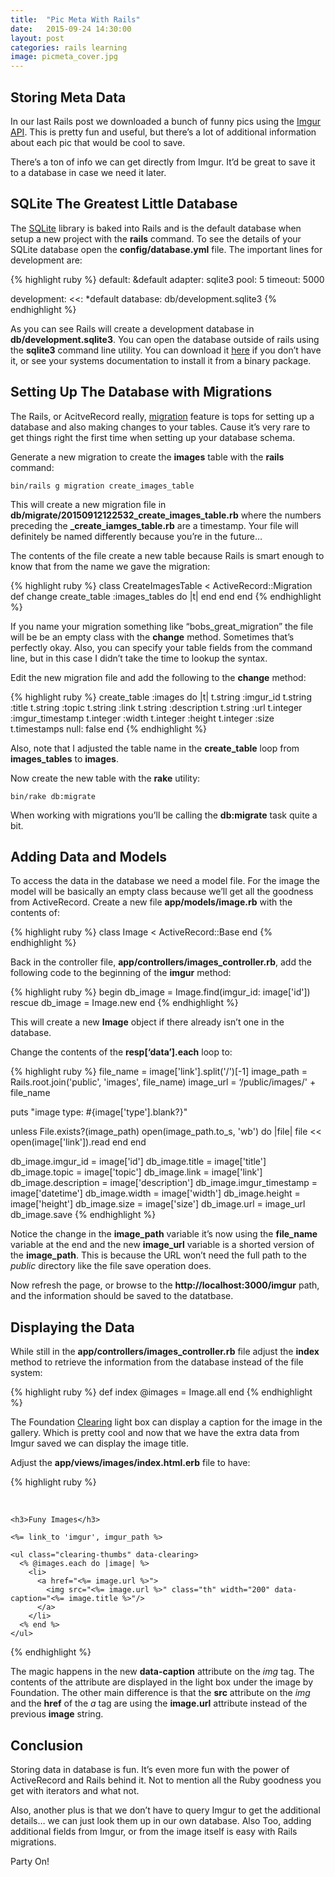 ```yaml
---
title:  "Pic Meta With Rails"
date:   2015-09-24 14:30:00
layout: post
categories: rails learning
image: picmeta_cover.jpg
---
```


## Storing Meta Data

In our last Rails post we downloaded a bunch of funny pics using the [Imgur API](https://api.imgur.com/).  This is pretty fun and useful, but there’s a lot of additional information about each pic that would be cool to save.

There’s a ton of info we can get directly from Imgur.  It’d be great to save it to a database in case we need it later.  

<!--more-->

## SQLite The Greatest Little Database

The [SQLite](https://www.sqlite.org/) library is baked into Rails and is the default database when setup a new project with the **rails** command.  To see the details of your SQLite database open the **config/database.yml** file.  The important lines for development are:


{% highlight ruby %}
default: &default
  adapter: sqlite3
  pool: 5
  timeout: 5000

development:
  <<: *default
  database: db/development.sqlite3
{% endhighlight %}


As you can see Rails will create a development database in **db/development.sqlite3**.  You can open the database outside of rails using the **sqlite3** command line utility.  You can download it [here](https://www.sqlite.org/download.html) if you don’t have it, or see your systems documentation to install it from a binary package.

## Setting Up The Database with Migrations

The Rails, or AcitveRecord really, [migration](http://edgeguides.rubyonrails.org/active_record_migrations.html) feature is tops for setting up a database and also making changes to your tables.  Cause it’s very rare to get things right the first time when setting up your database schema.

Generate a new migration to create the **images** table with the **rails** command:

```
bin/rails g migration create_images_table
```

This will create a new migration file in **db/migrate/20150912122532_create_images_table.rb** where the numbers preceding the **_create_iamges_table.rb** are a timestamp.  Your file will definitely be named differently because you’re in the future…

The contents of the file create a new table because Rails is smart enough to know that from the name we gave the migration:

{% highlight ruby %}
class CreateImagesTable < ActiveRecord::Migration
  def change
    create_table :images_tables do |t|
    end
  end
end
{% endhighlight %}




If you name your migration something like “bobs_great_migration” the file will be be an empty class with the **change** method.  Sometimes that’s perfectly okay.  Also, you can specify your table fields from the command line, but in this case I didn’t take the time to lookup the syntax.

Edit the new migration file and add the following to the **change** method:

{% highlight ruby %}
  create_table :images do |t|
    t.string :imgur_id
    t.string :title
    t.string :topic
    t.string :link
    t.string :description
    t.string :url
    t.integer :imgur_timestamp
    t.integer :width
    t.integer :height
    t.integer :size
    t.timestamps null: false
  end
{% endhighlight %}

Also, note that I adjusted the table name in the **create_table** loop from **images_tables** to **images**.

Now create the new table with the **rake** utility:

```
bin/rake db:migrate
```

When working with migrations you’ll be calling the **db:migrate** task quite a bit.

## Adding Data and Models

To access the data in the database we need a model file.  For the image the model will be basically an empty class because we’ll get all the goodness from ActiveRecord.  Create a new file **app/models/image.rb** with the contents of:

{% highlight ruby %}
class Image < ActiveRecord::Base
 end
{% endhighlight %}

Back in the controller file, **app/controllers/images_controller.rb**, add the following code to the beginning of the **imgur** method:

{% highlight ruby %}
begin
  db_image = Image.find(imgur_id: image['id'])
 rescue
  db_image = Image.new
 end
{% endhighlight %}

This will create a new **Image** object if there already isn’t one in the database.

Change the contents of the **resp[‘data’].each** loop to:

{% highlight ruby %}
  file_name = image['link'].split('/')[-1]
 image_path = Rails.root.join('public', 'images', file_name)
 image_url = ‘/public/images/' + file_name

  puts "image type: #{image['type'].blank?}"

  unless File.exists?(image_path)
    open(image_path.to_s, 'wb') do |file|
      file << open(image['link']).read
    end
  end

  db_image.imgur_id = image['id']
  db_image.title = image['title']
  db_image.topic = image['topic']
  db_image.link = image['link']
  db_image.description = image['description']
  db_image.imgur_timestamp = image['datetime']
  db_image.width = image['width']
  db_image.height = image['height']
  db_image.size = image['size']
  db_image.url = image_url
  db_image.save
{% endhighlight %}


Notice the change in the **image_path** variable it’s now using the **file_name** variable at the end and the new **image_url** variable is a shorted version of the **image_path**.  This is because the URL won’t need the full path to the *public* directory like the file save operation does.

Now refresh the page, or browse to the **http://localhost:3000/imgur** path, and the information should be saved to the datatbase.

## Displaying the Data

While still in the **app/controllers/images_controller.rb** file adjust the **index** method to retrieve the information from the database instead of the file system:

{% highlight ruby %}
def index
  @images = Image.all
 end
{% endhighlight %}


The Foundation [Clearing](http://foundation.zurb.com/docs/components/clearing.html) light box can display a caption for the image in the gallery.  Which is pretty cool and now that we have the extra data from Imgur saved we can display the image title.

Adjust the **app/views/images/index.html.erb** file to have:

{% highlight ruby %}
<br/><br/>

<div class="row">
  <div class="columns large-12">

    <h3>Funy Images</h3>

    <%= link_to 'imgur', imgur_path %>

    <ul class="clearing-thumbs" data-clearing>
      <% @images.each do |image| %>
        <li>
          <a href="<%= image.url %>">
            <img src="<%= image.url %>" class="th" width="200" data-caption="<%= image.title %>"/>
          </a>
        </li>
      <% end %>
    </ul>

  </div>
</div>
{% endhighlight %}

The magic happens in the new **data-caption** attribute on the *img* tag.  The contents of the attribute are displayed in the light box under the image by Foundation.  The other main difference is that the **src** attribute on the *img* and the **href** of the *a* tag are using the **image.url** attribute instead of the previous **image** string.

## Conclusion

Storing data in database is fun.  It’s even more fun with the power of ActiveRecord and Rails behind it.  Not to mention all the Ruby goodness you get with iterators and what not.

Also, another plus is that we don’t have to query Imgur to get the additional details… we can just look  them up in our own database.  Also Too, adding additional fields from Imgur, or from the image itself is easy with Rails migrations.

Party On!

